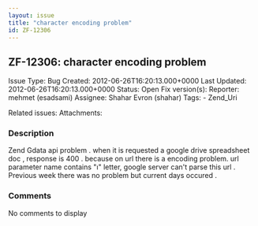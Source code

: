 ```yaml
---
layout: issue
title: "character encoding problem"
id: ZF-12306
---
```


ZF-12306: character encoding problem
------------------------------------

 Issue Type: Bug Created: 2012-06-26T16:20:13.000+0000 Last Updated: 2012-06-26T16:20:13.000+0000 Status: Open Fix version(s): 
 Reporter:  mehmet (esadsami)  Assignee:  Shahar Evron (shahar)  Tags: - Zend\_Uri
 
 Related issues: 
 Attachments: 
### Description

Zend Gdata api problem . when it is requested a google drive spreadsheet doc , response is 400 . because on url there is a encoding problem. url parameter name contains "ı" letter, google server can't parse this url . Previous week there was no problem but current days occured .

 

 

### Comments

No comments to display